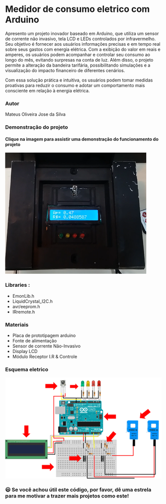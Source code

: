 

# Medidor de consumo eletrico com Arduino


Apresento um projeto inovador baseado em Arduino, que utiliza um sensor de corrente não invasivo, tela LCD e LEDs controlados por infravermelho. Seu objetivo é fornecer aos usuários informações precisas e em tempo real sobre seus gastos com energia elétrica. Com a exibição do valor em reais e amperes, os usuários podem acompanhar e controlar seu consumo ao longo do mês, evitando surpresas na conta de luz. Além disso, o projeto permite a alteração da bandeira tarifária, possibilitando simulações e a visualização do impacto financeiro de diferentes cenários. 

Com essa solução prática e intuitiva, os usuários podem tomar medidas proativas para reduzir o consumo e adotar um comportamento mais consciente em relação à energia elétrica.


### Autor
Mateus Oliveira Jose da Silva
### Demonstração do projeto
#### Clique na imagem para assistir uma demonstração do funcionamento do projeto
[![Automação simples com Arduino](https://raw.githubusercontent.com/Teeuz/Monitor-de-Consumo-de-Energia-Arduino/main/Imagens/Projeto%20funcionando.png)](https://www.youtube.com/watch?v=pj7YgKr31Og "Assistir no YouTube")

### Libraries :

* EmonLib.h
* LiquidCrystal_I2C.h
* avr/eeprom.h
* IRremote.h


### Materiais

* Placa de prototipagem arduino
* Fonte de alimentação
* Sensor de corrente Não-Invasivo
* Display LCD
* Módulo Receptor I.R & Controle

### Esquema eletrico 

![Esquema eletrico](https://raw.githubusercontent.com/Teeuz/Monitor-de-Consumo-de-Energia-Arduino/main/Imagens/Esquema%20eletrico.png)



### :smiley:  Se você achou útil este código, por favor, dê uma estrela para me motivar a trazer mais projetos como este!
